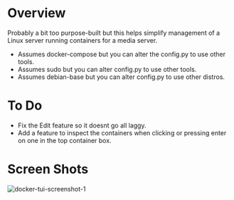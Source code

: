 # Overview
Probably a bit too purpose-built but this helps simplify management of a Linux server running containers for a media server.

- Assumes docker-compose but you can alter the config.py to use other tools.
- Assumes sudo but you can alter config.py to use other tools.
- Assumes debian-base but you can alter config.py to use other distros.

# To Do
- Fix the Edit feature so it doesnt go all laggy.
- Add a feature to inspect the containers when clicking or pressing enter on one in the top container box.

# Screen Shots
![docker-tui-screenshot-1](https://github.com/karcadia/plex-docker-tui/assets/5130212/d7c34704-d163-47f9-879a-10f5ba32ff55)
